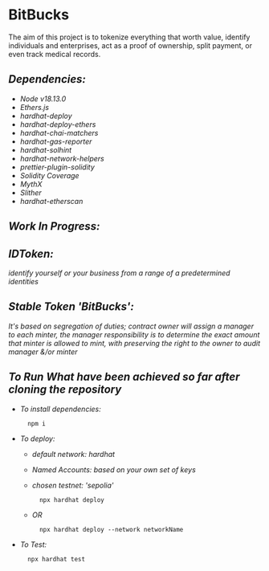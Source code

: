 # BitBucks
The aim of this project is to tokenize everything that worth value, identify individuals and enterprises, act as a proof of ownership, split payment, or even track medical records.

## *Dependencies:*

* *Node v18.13.0*
* *Ethers.js*
* *hardhat-deploy*
* *hardhat-deploy-ethers*
* *hardhat-chai-matchers*
* *hardhat-gas-reporter*
* *hardhat-solhint*
* *hardhat-network-helpers*
* *prettier-plugin-solidity*
* *Solidity Coverage*
* *MythX*
* *Slither*
* *hardhat-etherscan*

## *Work In Progress:*

## *IDToken:*

*identify yourself or your business from a range of a predetermined identities*

## *Stable Token 'BitBucks':*  

*It's based on segregation of duties; contract owner will assign a manager to each minter, the manager responsibility is to determine the exact amount that minter is allowed to mint, with preserving the right to the owner to audit manager &/or minter*

## *To Run What have been achieved so far after cloning the repository*

* *To install dependencies:*

        npm i

* *To deploy:*

    - *default network: hardhat*
    - *Named Accounts: based on your own set of keys*
    - *chosen testnet: 'sepolia'*

            npx hardhat deploy


    - *OR*

            npx hardhat deploy --network networkName

* *To Test:*

        npx hardhat test


